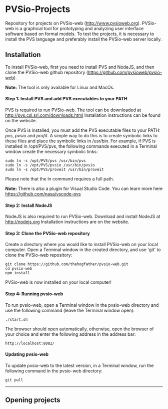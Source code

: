 # PVSio-Projects

Repository for projects on PVSio-web (http://www.pvsioweb.org). PVSio-web is a graphical tool for prototyping and analyzing user interface software based on formal models. To test the projects, it is necessary to install the PVS language and preferably install the PVSio-web server locally.

## Installation

To install PVSio-web, first you need to install PVS and NodeJS, and then clone the PVSio-web github repository (https://github.com/pvsioweb/pvsio-web).

**Note:** The tool is only available for Linux and MacOs.

#### Step 1: Install PVS and add PVS executables to your PATH
PVS is required to run PVSio-web. The tool can be downloaded at http://pvs.csl.sri.com/downloads.html Installation instructions can be found on the website.

Once PVS is installed, you must add the PVS executable files to your PATH: *pvs*, *pvsio* and *profit*. A simple way to do this is to create symbolic links to these files and place the symbolic links in /usr/bin. For example, if PVS is installed in /opt/PVS/pvs, the following commands executed in a Terminal window create the necessary symbolic links:

    sudo ln -s /opt/PVS/pvs /usr/bin/pvs
    sudo ln -s /opt/PVS/pvsio /usr/bin/pvsio
    sudo ln -s /opt/PVS/proveit /usr/bin/proveit

Please note that the ln command requires a full path.

**Note:** There is also a plugin for Visual Studio Code. You can learn more here https://github.com/nasa/vscode-pvs

#### Step 2: Install NodeJS
NodeJS is also required to run PVSio-web. Download and install NodeJS at http://nodejs.org
Installation instructions are on the website.

#### Step 3: Clone the PVSio-web repository
Create a directory where you would like to install PVSio-web on your local computer. Open a Terminal window in the created directory, and use 'git' to clone the PVSio-web repository:

    git clone https://github.com/thehogfather/pvsio-web.git
    cd pvsio-web
    npm install

PVSio-web is now installed on your local computer!

#### Step 4: Running pvsio-web

To run pvsio-web, open a Terminal window in the pvsio-web directory and use the following command (leave the Terminal window open):

    ./start.sh

The browser should open automatically, otherwise, open the browser of your choice and enter the following address in the address bar:

    http://localhost:8082/

#### Updating pvsio-web

To update pvsio-web to the latest version, in a Terminal window, run the following command in the pvsio-web directory:

    git pull

---

## Opening projects
